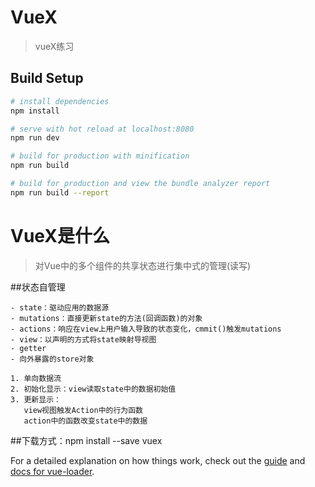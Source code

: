 # VueX

> vueX练习

## Build Setup

``` bash
# install dependencies
npm install

# serve with hot reload at localhost:8080
npm run dev

# build for production with minification
npm run build

# build for production and view the bundle analyzer report
npm run build --report
```
# VueX是什么
>对Vue中的多个组件的共享状态进行集中式的管理(读写)

##状态自管理
```
- state：驱动应用的数据源
- mutations：直接更新state的方法(回调函数)的对象
- actions：响应在view上用户输入导致的状态变化，cmmit()触发mutations
- view：以声明的方式将state映射导视图
- getter
- 向外暴露的store对象
```
```
1. 单向数据流
2. 初始化显示：view读取state中的数据初始值
3. 更新显示：
   view视图触发Action中的行为函数
   action中的函数改变state中的数据 
```
##下载方式：npm install --save vuex

For a detailed explanation on how things work, check out the [guide](http://vuejs-templates.github.io/webpack/) and [docs for vue-loader](http://vuejs.github.io/vue-loader).
